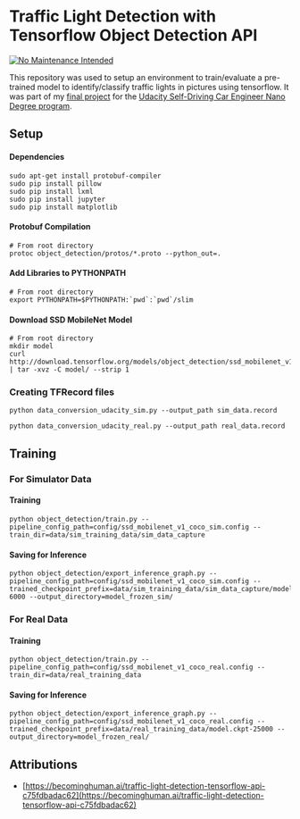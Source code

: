 # Traffic Light Detection with Tensorflow Object Detection API

[![No Maintenance Intended](http://unmaintained.tech/badge.svg)](http://unmaintained.tech/)

This repository was used to setup an environment to train/evaluate a pre-trained model to identify/classify traffic lights in pictures using tensorflow. It was part of my [final project](https://github.com/mkoehnke/CarND-Capstone) for the [Udacity Self-Driving Car Engineer Nano Degree program](https://eu.udacity.com/course/self-driving-car-engineer-nanodegree--nd013).

## Setup

#### Dependencies

```
sudo apt-get install protobuf-compiler
sudo pip install pillow
sudo pip install lxml
sudo pip install jupyter
sudo pip install matplotlib
```

#### Protobuf Compilation

```
# From root directory
protoc object_detection/protos/*.proto --python_out=.
```

#### Add Libraries to PYTHONPATH

```
# From root directory
export PYTHONPATH=$PYTHONPATH:`pwd`:`pwd`/slim
```

#### Download SSD MobileNet Model

```
# From root directory
mkdir model
curl http://download.tensorflow.org/models/object_detection/ssd_mobilenet_v1_coco_2017_11_17.tar.gz | tar -xvz -C model/ --strip 1
```


### Creating TFRecord files

```
python data_conversion_udacity_sim.py --output_path sim_data.record
```

```
python data_conversion_udacity_real.py --output_path real_data.record
```


## Training

### For Simulator Data

#### Training

```
python object_detection/train.py --pipeline_config_path=config/ssd_mobilenet_v1_coco_sim.config --train_dir=data/sim_training_data/sim_data_capture
```

#### Saving for Inference

```
python object_detection/export_inference_graph.py --pipeline_config_path=config/ssd_mobilenet_v1_coco_sim.config --trained_checkpoint_prefix=data/sim_training_data/sim_data_capture/model.ckpt-6000 --output_directory=model_frozen_sim/
```


### For Real Data

#### Training

```
python object_detection/train.py --pipeline_config_path=config/ssd_mobilenet_v1_coco_real.config --train_dir=data/real_training_data
```

#### Saving for Inference

```
python object_detection/export_inference_graph.py --pipeline_config_path=config/ssd_mobilenet_v1_coco_real.config --trained_checkpoint_prefix=data/real_training_data/model.ckpt-25000 --output_directory=model_frozen_real/
```


## Attributions

- [https://becominghuman.ai/traffic-light-detection-tensorflow-api-c75fdbadac62](https://becominghuman.ai/traffic-light-detection-tensorflow-api-c75fdbadac62)
